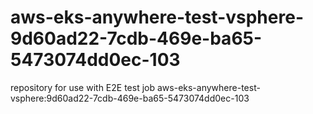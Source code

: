 # aws-eks-anywhere-test-vsphere-9d60ad22-7cdb-469e-ba65-5473074dd0ec-103
repository for use with E2E test job aws-eks-anywhere-test-vsphere:9d60ad22-7cdb-469e-ba65-5473074dd0ec-103

